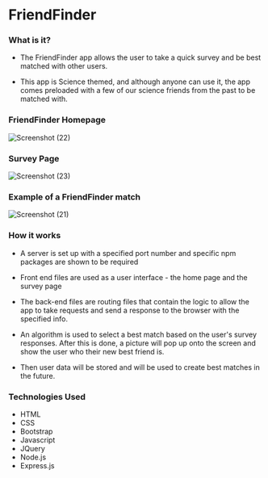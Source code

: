 # FriendFinder 

 

 

### What is it? 

* The FriendFinder app allows the user to take a quick survey and be best matched with other users. 

* This app is Science themed, and although anyone can use it, the app comes preloaded with a few of our science friends from the past to be matched with. 

### FriendFinder Homepage

![Screenshot (22)](https://user-images.githubusercontent.com/53095806/68163119-c7a81680-ff27-11e9-9f31-4a80bf648830.png)


### Survey Page
![Screenshot (23)](https://user-images.githubusercontent.com/53095806/68163137-d262ab80-ff27-11e9-8ab7-4a8894807b37.png)


### Example of a FriendFinder match
![Screenshot (21)](https://user-images.githubusercontent.com/53095806/68163145-dabae680-ff27-11e9-89d4-69e075d999db.png)
   

### How it works 

  * A server is set up with a specified port number and specific npm packages are shown to be required 

  * Front end files are used as a user interface - the home page and the survey page 

  * The back-end files are routing files that contain the logic to allow the app to take requests and send a response to the browser with the specified info. 

  * An algorithm is used to select a best match based on the user's survey responses. After this is done, a picture will pop up onto the screen and show the user who their new best friend is. 
  
  * Then user data will be stored and will be used to create best matches in the future.
  
  
  ### Technologies Used
  
  * HTML
  * CSS
  * Bootstrap
  * Javascript
  * JQuery
  * Node.js
  * Express.js
  
